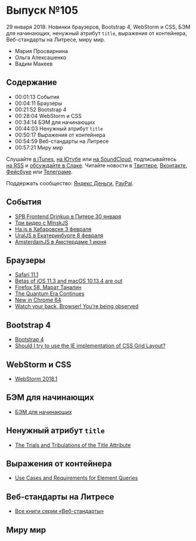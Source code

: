 # Выпуск №105

29 января 2018: Новинки браузеров, Bootstrap 4, WebStorm и CSS, БЭМ для начинающих, ненужный атрибут `title`, выражения от контейнера, Веб-стандарты на Литресе, миру мир.

- Мария Просвирнина
- Ольга Алексашенко
- Вадим Макеев

## Содержание

- 00:01:13 События
- 00:04:11 Браузеры
- 00:21:52 Bootstrap 4
- 00:28:04 WebStorm и CSS
- 00:34:14 БЭМ для начинающих
- 00:44:03 Ненужный атрибут `title`
- 00:50:17 Выражения от контейнера
- 00:54:59 Веб-стандарты на Литресе
- 00:57:21 Миру мир

Слушайте [в iTunes](https://itunes.apple.com/podcast/id1080500016), [на Ютубе](https://www.youtube.com/playlist?list=PLMBnwIwFEFHcwuevhsNXkFTcadeX5R1Go) или [на SoundCloud](https://soundcloud.com/web-standards), подписывайтесь [на RSS](https://web-standards.ru/podcast/feed/) и [обсуждайте в Слаке](http://slack.web-standards.ru/). Читайте новости в [Твиттере](https://twitter.com/webstandards_ru), [Вконтакте](https://vk.com/webstandards_ru), [Фейсбуке](https://www.facebook.com/webstandardsru) или [Телеграме](https://t.me/webstandards_ru).

Поддержать сообщество: [Яндекс Деньги](https://money.yandex.ru/to/41001119329753), [PayPal](https://www.paypal.me/pepelsbey).

## События

- [SPB Frontend Drinkup в Питере 30 января](https://vk.com/wall-76088560_1373)
- [Три видео с MinskJS](https://www.youtube.com/playlist?list=PL-whh3wS8xsIYbyxR513W3NXU-VJIxxFq)
- [Ha.js в Хабаровске 3 февраля](https://hajs.ru/)
- [UralJS в Екатеринбурге 8 февраля](https://habr.ru/p/347502/)
- [AmsterdamJS в Амстердаме 1 июня](https://amsterdamjs.com/)

## Браузеры

- [Safari 11.1](https://developer.apple.com/library/content/releasenotes/General/WhatsNewInSafari/Articles/Safari_11_1.html)
- [Betas of iOS 11.3 and macOS 10.13.4 are out](https://mobile.twitter.com/rmondello/status/956256697969909760)
- [Firefox 58, Марат Таналин](http://tanalin.com/blog/2018/01/firefox-58/)
- [The Quantum Era Continues](https://hacks.mozilla.org/2018/01/firefox-58-the-quantum-era-continues/)
- [New in Chrome 64](https://youtu.be/y5sb-icqOyg)
- [Watch your back, Browser! You’re being observed](https://youtu.be/a8M6nB7jKXY)

## Bootstrap 4

- [Bootstrap 4](http://blog.getbootstrap.com/2018/01/18/bootstrap-4/)
- [Should I try to use the IE implementation of CSS Grid Layout?](https://rachelandrew.co.uk/archives/2016/11/26/should-i-try-to-use-the-ie-implementation-of-css-grid-layout/)

## WebStorm и CSS

- [WebStorm 2018.1](https://blog.jetbrains.com/webstorm/2018/01/webstorm-2018-1-eap/)

## БЭМ для начинающих

- [БЭМ для начинающих](https://medium.com/p/1a21d67cf840)

## Ненужный атрибут `title`

- [The Trials and Tribulations of the Title Attribute](https://www.24a11y.com/2017/the-trials-and-tribulations-of-the-title-attribute/)

## Выражения от контейнера

- [Use Cases and Requirements for Element Queries](https://wicg.github.io/cq-usecases/)

## Веб-стандарты на Литресе

- [Все книги серии «Веб-стандарты»](https://www.litres.ru/serii-knig/veb-standarty/audioknigi/)

## Миру мир
